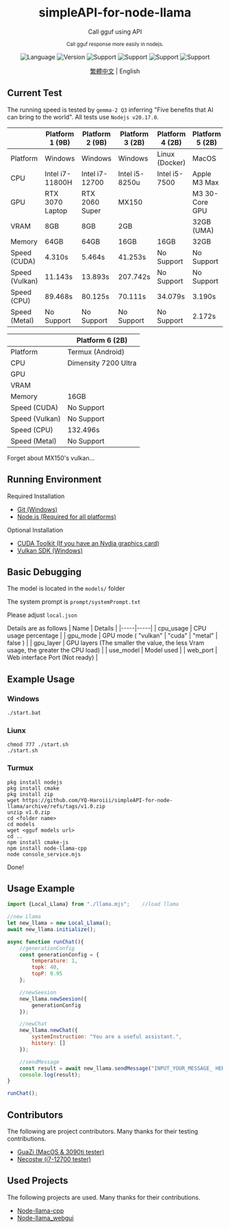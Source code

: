<div align="center"> 
    <h1>simpleAPI-for-node-llama</h1>
    <p>Call gguf using API</p>
    <sub>Call gguf response more easily in nodejs.</sub>
    <p></p>
</div>  

<div align="center">

![Language](https://badgen.net/badge/Language/Javascript/orange)
![Version](https://badgen.net/badge/Node%20Version/v20.17.0/green)
![Support](https://badgen.net/badge/icon/Windows?icon=windows&label=Support)
![Support](https://badgen.net/badge/icon/Liunx?icon=terminal&label=Support)
![Support](https://badgen.net/badge/icon/Turmux?icon=terminal&label=Support)
![Support](https://badgen.net/badge/icon/MacOS?icon=apple&label=Support)

</div>

<div align="center">

[繁體中文](readme.md) | English

</div>

## Current Test
The running speed is tested by ``gemma-2 Q3`` inferring "Five benefits that AI can bring to the world". All tests use ``Nodejs v20.17.0``.

| | Platform 1 (9B) | Platform 2 (9B) | Platform 3 (2B) | Platform 4 (2B) | Platform 5 (2B) |
|-----|-----|-----|-----|-----|-----|
| Platform | Windows | Windows | Windows | Linux (Docker) | MacOS |
| CPU | Intel i7-11800H | Intel i7-12700 | Intel i5-8250u | Intel i5-7500 | Apple M3 Max |
| GPU | RTX 3070 Laptop | RTX 2060 Super | MX150 |  | M3 30-Core GPU |
| VRAM | 8GB | 8GB | 2GB |  | 32GB (UMA) |
| Memory | 64GB | 64GB | 16GB | 16GB | 32GB |
| Speed (CUDA) | 4.310s | 5.464s | 41.253s | No Support | No Support |
| Speed (Vulkan) | 11.143s | 13.893s | 207.742s | No Support | No Support |
| Speed (CPU) | 89.468s | 80.125s | 70.111s | 34.079s | 3.190s |
| Speed (Metal) | No Support | No Support | No Support | No Support | 2.172s |

| | Platform 6 (2B) |
|-----|-----|
| Platform | Termux (Android) |
| CPU | Dimensity 7200 Ultra |
| GPU |  |
| VRAM |  |
| Memory | 16GB |
| Speed (CUDA) | No Support |
| Speed (Vulkan) | No Support |
| Speed (CPU) | 132.496s |
| Speed (Metal) | No Support |

Forget about MX150's vulkan...

## Running Environment
Required Installation
- [Git (Windows)](https://git-scm.com/)
- [Node.js (Required for all platforms)](https://nodejs.org/en)

Optional Installation
- [CUDA Toolkit (If you have an Nvdia graphics card)](https://developer.nvidia.com/cuda-toolkit)
- [Vulkan SDK (Windows)](https://sdk.lunarg.com/sdk/download/latest/windows/vulkan-sdk.exe)


## Basic Debugging
The model is located in the ``models/`` folder

The system prompt is ``prompt/systemPrompt.txt``

Please adjust ``local.json``

Details are as follows
| Name | Details |
|-----|-----|
| cpu_usage | CPU usage percentage |
| gpu_mode | GPU mode ( "vulkan" \| "cuda" \| "metal" \| false ) |
| gpu_layer | GPU layers (The smaller the value, the less Vram usage, the greater the CPU load) |
| use_model | Model used |
| web_port | Web interface Port (Not ready) |

## Example Usage
### Windows
```bat
./start.bat
```

### Liunx
```shell
chmod 777 ./start.sh
./start.sh
```

### Turmux
```shell
pkg install nodejs
pkg install cmake
pkg install zip
wget https://github.com/YQ-Haroiii/simpleAPI-for-node-llama/archive/refs/tags/v1.0.zip
unzip v1.0.zip
cd <folder name>
cd models
wget <gguf models url>
cd ..
npm install cmake-js
npm install node-llama-cpp
node console_service.mjs
```

Done!

## Usage Example
```js
import {Local_Llama} from "./llama.mjs";    //load llama

//new Llama
let new_llama = new Local_Llama();
await new_llama.initialize();

async function runChat(){
    //generationConfig
    const generationConfig = {
        temperature: 1,
        topk: 40,
        topP: 0.95
    };

    //newSeesion
    new_llama.newSeesion({
        generationConfig
    });

    //newChat
    new_llama.newChat({
        systemInstruction: "You are a useful assistant.",
        history: []
    });

    //sendMessage
    const result = await new_llama.sendMessage("INPUT_YOUR_MESSAGE_ HERE");
    console.log(result);
}

runChat();
```

## Contributors
The following are project contributors. Many thanks for their testing contributions.
- [GuaZi (MacOS & 3090ti tester)](https://github.com/guazinit)
- [Necostw (i7-12700 tester)](https://github.com/necostw)

## Used Projects
The following projects are used. Many thanks for their contributions.
- [Node-llama-cpp](https://github.com/withcatai/node-llama-cpp)
- [Node-llama_webgui](https://github.com/YQ-Haroiii/node-llama_webgui)
